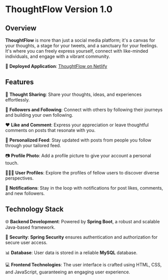 # ThoughtFlow Version 1.0

## Overview

**ThoughtFlow** is more than just a social media platform; it's a canvas for your thoughts, a stage for your tweets, and a sanctuary for your feelings. It's where you can freely express yourself, connect with like-minded individuals, and engage with a vibrant community.

🚀 **Deployed Application**: [ThoughtFlow on Netlify](https://thoughtflow.netlify.app/)

## Features

📝 **Thought Sharing**: Share your thoughts, ideas, and experiences effortlessly.

👥 **Followers and Following**: Connect with others by following their journeys and building your own following.

❤️ **Like and Comment**: Express your appreciation or leave thoughtful comments on posts that resonate with you.

📰 **Personalized Feed**: Stay updated with posts from people you follow through your tailored feed.

📷 **Profile Photo**: Add a profile picture to give your account a personal touch.

🧑‍🤝‍🧑 **User Profiles**: Explore the profiles of fellow users to discover diverse perspectives.

🔔 **Notifications**: Stay in the loop with notifications for post likes, comments, and new followers.

## Technology Stack

🌐 **Backend Development**: Powered by **Spring Boot**, a robust and scalable Java-based framework.

🔐 **Security**: **Spring Security** ensures authentication and authorization for secure user access.

📊 **Database**: User data is stored in a reliable **MySQL** database.

💻 **Frontend Technologies**: The user interface is crafted using HTML, CSS, and JavaScript, guaranteeing an engaging user experience.

